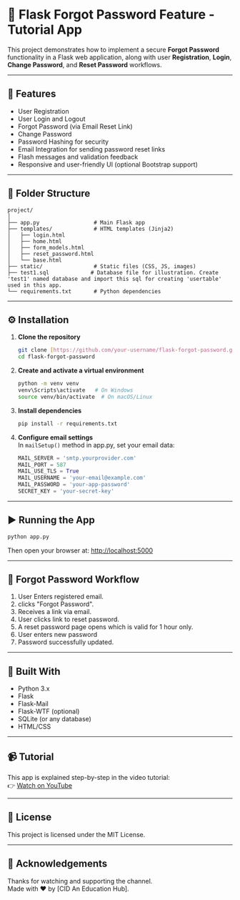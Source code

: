 # 🔐 Flask Forgot Password Feature - Tutorial App

This project demonstrates how to implement a secure **Forgot Password** functionality in a Flask web application, along with user **Registration**, **Login**, **Change Password**, and **Reset Password** workflows.

---

## 🚀 Features

- User Registration
- User Login and Logout
- Forgot Password (via Email Reset Link)
- Change Password
- Password Hashing for security
- Email Integration for sending password reset links
- Flash messages and validation feedback
- Responsive and user-friendly UI (optional Bootstrap support)

---

## 📁 Folder Structure

```
project/
│
├── app.py                 # Main Flask app
├── templates/             # HTML templates (Jinja2)
│   ├── login.html
│   ├── home.html
│   ├── form_models.html
│   ├── reset_password.html
│   └── base.html
├── static/                # Static files (CSS, JS, images)
├── test1.sql             # Database file for illustration. Create 'test1' named database and import this sql for creating 'usertable' used in this app.
└── requirements.txt       # Python dependencies
```

---

## ⚙️ Installation

1. **Clone the repository**
   ```bash
   git clone [https://github.com/your-username/flask-forgot-password.git](https://github.com/Manav1918/flask-forgot-password.git)
   cd flask-forgot-password
   ```

2. **Create and activate a virtual environment**
   ```bash
   python -m venv venv
   venv\Scripts\activate   # On Windows
   source venv/bin/activate  # On macOS/Linux
   ```

3. **Install dependencies**
   ```bash
   pip install -r requirements.txt
   ```

4. **Configure email settings**  
   In `mailSetup()` method in app.py, set your email data:
   ```python
   MAIL_SERVER = 'smtp.yourprovider.com'
   MAIL_PORT = 587
   MAIL_USE_TLS = True
   MAIL_USERNAME = 'your-email@example.com'
   MAIL_PASSWORD = 'your-app-password'
   SECRET_KEY = 'your-secret-key'
   ```

---

## ▶️ Running the App

```bash
python app.py
```

Then open your browser at: [http://localhost:5000](http://localhost:5000)

---

## 📧 Forgot Password Workflow

1. User Enters registered email.
2. clicks "Forgot Password".
3. Receives a link via email.
4. User clicks link to reset password.
5. A reset password page opens which is valid for 1 hour only.
6. User enters new password
7. Password successfully updated.

---

## 🧰 Built With

- Python 3.x
- Flask
- Flask-Mail
- Flask-WTF (optional)
- SQLite (or any database)
- HTML/CSS

---

## 📹 Tutorial

This app is explained step-by-step in the video tutorial:  
👉 [Watch on YouTube](https://your-youtube-link.com)

---

## 📜 License

This project is licensed under the MIT License.

---

## 🙏 Acknowledgements

Thanks for watching and supporting the channel.  
Made with ❤️ by [CID An Education Hub].
